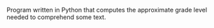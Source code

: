 Program written in Python that computes the approximate grade level needed to comprehend some text.
